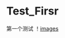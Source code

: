 # Test_Firsr
第一个测试
！[images](https://github.com/wokanbudongya/Test_Firsr/blob/images/%E5%85%94%E9%BA%BB%E5%90%95%20%E5%93%88.jpg)

